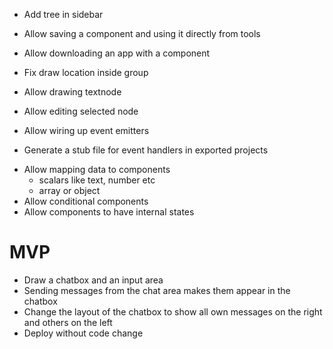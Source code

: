 - Add tree in sidebar
- Allow saving a component and using it directly from tools
- Allow downloading an app with a component


- Fix draw location inside group
- Allow drawing textnode
- Allow editing selected node
- Allow wiring up event emitters
- Generate a stub file for event handlers in exported projects
+ Allow mapping data to components
  - scalars like text, number etc
  + array or object
+ Allow conditional components
+ Allow components to have internal states 

MVP
===

+ Draw a chatbox and an input area
+ Sending messages from the chat area makes them appear in the chatbox
+ Change the layout of the chatbox to show all own messages on the right and others on the left
+ Deploy without code change